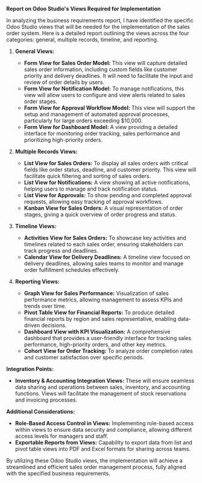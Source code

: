 **Report on Odoo Studio's Views Required for Implementation**

In analyzing the business requirements report, I have identified the specific Odoo Studio views that will be needed for the implementation of the sales order system. Here is a detailed report outlining the views across the four categories: general, multiple records, timeline, and reporting.

1. **General Views:**
   - **Form View for Sales Order Model:** This view will capture detailed sales order information, including custom fields like customer priority and delivery deadlines. It will need to facilitate the input and review of order details by users.
   - **Form View for Notification Model:** To manage notifications, this view will allow users to configure and view alerts related to sales order stages.
   - **Form View for Approval Workflow Model:** This view will support the setup and management of automated approval processes, particularly for large orders exceeding $10,000.
   - **Form View for Dashboard Model:** A view providing a detailed interface for monitoring order tracking, sales performance and prioritizing high-priority orders.

2. **Multiple Records Views:**
   - **List View for Sales Orders:** To display all sales orders with critical fields like order status, deadline, and customer priority. This view will facilitate quick filtering and sorting of sales orders.
   - **List View for Notifications:** A view showing all active notifications, helping users to manage and track notification status.
   - **List View for Approvals:** To show pending and completed approval requests, allowing easy tracking of approval workflows.
   - **Kanban View for Sales Orders:** A visual representation of order stages, giving a quick overview of order progress and status.

3. **Timeline Views:**
   - **Activities View for Sales Orders:** To showcase key activities and timelines related to each sales order, ensuring stakeholders can track progress and deadlines.
   - **Calendar View for Delivery Deadlines:** A timeline view focused on delivery deadlines, allowing sales teams to monitor and manage order fulfillment schedules effectively.

4. **Reporting Views:**
   - **Graph View for Sales Performance:** Visualization of sales performance metrics, allowing management to assess KPIs and trends over time.
   - **Pivot Table View for Financial Reports:** To produce detailed financial reports by region and sales representative, enabling data-driven decisions.
   - **Dashboard View with KPI Visualization:** A comprehensive dashboard that provides a user-friendly interface for tracking sales performance, high-priority orders, and other key metrics.
   - **Cohort View for Order Tracking:** To analyze order completion rates and customer satisfaction over specific periods.

**Integration Points:**
- **Inventory & Accounting Integration Views:** These will ensure seamless data sharing and operations between sales, inventory, and accounting functions. Views will facilitate the management of stock reservations and invoicing processes.

**Additional Considerations:**
- **Role-Based Access Control in Views:** Implementing role-based access within views to ensure data security and compliance, allowing different access levels for managers and staff.
- **Exportable Reports from Views:** Capability to export data from list and pivot table views into PDF and Excel formats for sharing across teams.

By utilizing these Odoo Studio views, the implementation will achieve a streamlined and efficient sales order management process, fully aligned with the specified business requirements.